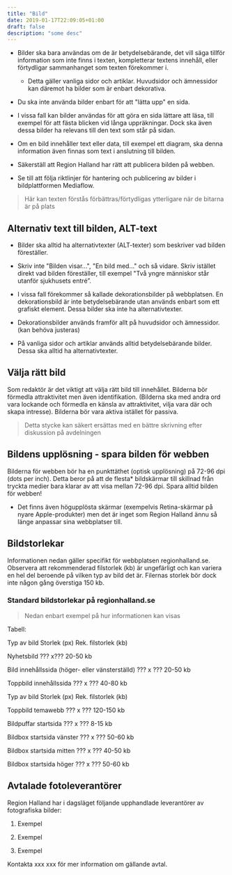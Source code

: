 ```yaml
---
title: "Bild"
date: 2019-01-17T22:09:05+01:00
draft: false
description: "some desc"
---
```

- Bilder ska bara användas om de är betydelsebärande, det vill säga tillför information som inte finns i texten, kompletterar textens innehåll, eller förtydligar sammanhanget som texten förekommer i.
  - Detta gäller vanliga sidor och artiklar. Huvudsidor och ämnessidor kan däremot ha bilder som är enbart dekorativa.

 - Du ska inte använda bilder enbart för att "lätta upp" en sida.
  - I vissa fall kan bilder användas för att göra en sida lättare att läsa, till exempel för att fästa blicken vid långa uppräkningar. Dock ska även dessa bilder ha relevans till den text som står på sidan.

- Om en bild innehåller text eller data, till exempel ett diagram, ska denna information även finnas som text i anslutning till bilden.

- Säkerställ att Region Halland har rätt att publicera bilden på webben.

- Se till att följa riktlinjer för hantering och publicering av bilder i bildplattformen Mediaflow.

> Här kan texten förstås förbättras/förtydligas ytterligare när de bitarna är på plats

## Alternativ text till bilden, ALT-text

 - Bilder ska alltid ha alternativtexter (ALT-texter) som beskriver vad bilden föreställer.

 - Skriv inte "Bilden visar...", "En bild med..." och så vidare. Skriv istället direkt vad bilden föreställer, till exempel "Två yngre människor står utanför sjukhusets entré”.

 - I vissa fall förekommer så kallade dekorationsbilder på webbplatsen. En dekorationsbild är inte betydelsebärande utan används enbart som ett grafiskt element. Dessa bilder ska inte ha alternativtexter.
  - Dekorationsbilder används framför allt på huvudsidor och ämnessidor. (kan behöva justeras)
  - På vanliga sidor och artiklar används alltid betydelsebärande bilder. Dessa ska alltid ha alternativtexter.

## Välja rätt bild

Som redaktör är det viktigt att välja rätt bild till innehållet. Bilderna bör förmedla attraktivitet men även identifikation. (Bilderna ska med andra ord vara lockande och förmedla en känsla av attraktivitet, vilja vara där och skapa intresse). Bilderna bör vara aktiva istället för passiva.
> Detta stycke kan säkert ersättas med en bättre skrivning efter diskussion på avdelningen

## Bildens upplösning - spara bilden för webben

Bilderna för webben bör ha en punkttäthet (optisk upplösning) på 72-96 dpi (dots per inch). Detta beror på att de flesta* bildskärmar till skillnad från tryckta medier bara klarar av att visa mellan 72-96 dpi. Spara alltid bilden för webben!

 - Det finns även högupplösta skärmar (exempelvis Retina-skärmar på nyare Apple-produkter) men det är inget som Region Halland ännu så länge anpassar sina webbplatser till.

## Bildstorlekar

Informationen nedan gäller specifikt för webbplatsen regionhalland.se. Observera att rekommenderad filstorlek (kb) är ungefärligt och kan variera en hel del beroende på vilken typ av bild det är. Filernas storlek bör dock inte någon gång överstiga 150 kb.

### Standard bildstorlekar på regionhalland.se
> Nedan enbart exempel på hur informationen kan visas

Tabell:

Typ av bild Storlek (px) Rek. filstorlek (kb)

Nyhetsbild ??? x??? 20-50 kb

Bild innehållssida (höger- eller vänsterställd) ??? x ??? 20-50 kb

Toppbild innehållssida ??? x ??? 40-80 kb

Typ av bild Storlek (px) Rek. filstorlek (kb)

Toppbild temawebb ??? x ??? 120-150 kb

Bildpuffar startsida ??? x ??? 8-15 kb

Bildbox startsida vänster ??? x ??? 50-60 kb

Bildbox startsida mitten ??? x ??? 40-50 kb

Bildbox startsida höger ??? x ??? 50-60 kb

## Avtalade fotoleverantörer

Region Halland har i dagsläget följande upphandlade leverantörer av fotografiska bilder:

1. Exempel

2. Exempel

3. Exempel

Kontakta xxx xxx för mer information om gällande avtal.
